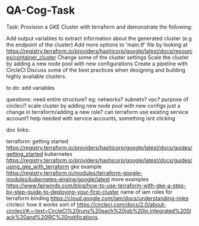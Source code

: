 # QA-Cog-Task

Task:
Provision a GKE Cluster with terraform and demonstrate the following:

Add output variables to extract information about the generated cluster (e.g the endpoint of the cluster)
Add more options to 'main.tf' file by looking at https://registry.terraform.io/providers/hashicorp/google/latest/docs/resources/container_cluster
Change some of the cluster settings
Scale the cluster by adding a new node pool with new configurations
Create a pipeline with CircleCI
Discuss some of the best practices when designing and building highly available clusters.

to do:
add variables

questions:
need entire structure? eg: networks? subnets? vpc?
purpose of circleci?
scale cluster by adding new node pool with new configs just a change in terraform/adding a new role?
can terraform use existing service account?
help needed with service accounts, something isnt clicking


doc links:

terraform:
getting started https://registry.terraform.io/providers/hashicorp/google/latest/docs/guides/getting_started 
kubernetes https://registry.terraform.io/providers/hashicorp/google/latest/docs/guides/using_gke_with_terraform
gke example https://registry.terraform.io/modules/terraform-google-modules/kubernetes-engine/google/latest
more examples https://www.fairwinds.com/blog/how-to-use-terraform-with-gke-a-step-by-step-guide-to-deploying-your-first-cluster
name of iam roles for terraform binding https://cloud.google.com/iam/docs/understanding-roles
circleci:
how it works sort of https://circleci.com/docs/2.0/about-circleci/#:~:text=CircleCI%20runs%20each%20job%20in,integrated%20Slack%20and%20IRC%20notifications.
